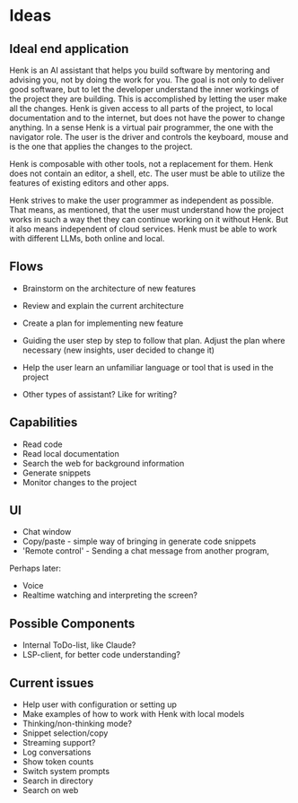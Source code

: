 # Ideas

## Ideal end application

Henk is an AI assistant that helps you build software by mentoring and advising you, not by doing the work for you. The goal is not only to deliver good software, but to let the developer understand the inner workings of the project they are building. This is accomplished by letting the user make all the changes. Henk is given access to all parts of the project, to local documentation and to the internet, but does not have the power to change anything. In a sense Henk is a virtual pair programmer, the one with the navigator role. The user is the driver and controls the keyboard, mouse and is the one that applies the changes to the project.

Henk is composable with other tools, not a replacement for them. Henk does not contain an editor, a shell, etc. The user must be able to utilize the features of existing editors and other apps.

Henk strives to make the user programmer as independent as possible. That means, as mentioned, that the user must understand how the project works in such a way thet they can continue working on it without Henk. But it also means independent of cloud services. Henk must be able to work with different LLMs, both online and local.

## Flows

- Brainstorm on the architecture of new features
- Review and explain the current architecture
- Create a plan for implementing new feature
- Guiding the user step by step to follow that plan. Adjust the plan where necessary (new insights, user decided to change it)
- Help the user learn an unfamiliar language or tool that is used in the project

- Other types of assistant? Like for writing?

## Capabilities

- Read code
- Read local documentation
- Search the web for background information
- Generate snippets
- Monitor changes to the project

## UI

- Chat window
- Copy/paste - simple way of bringing in generate code snippets
- 'Remote control' - Sending a chat message from another program,

Perhaps later:
- Voice
- Realtime watching and interpreting the screen? 

## Possible Components

- Internal ToDo-list, like Claude?
- LSP-client, for better code understanding?

## Current issues

- Help user with configuration or setting up
- Make examples of how to work with Henk with local models
- Thinking/non-thinking mode?
- Snippet selection/copy
- Streaming support?
- Log conversations
- Show token counts
- Switch system prompts
- Search in directory
- Search on web
